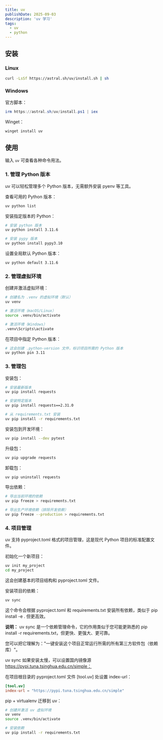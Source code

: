 ```yaml
---
title: uv
publishDate: 2025-09-03
description: 'uv 学习'
tags:
  - uv
  - python
---
```


## 安装
### Linux
```bash
curl -LsSf https://astral.sh/uv/install.sh | sh
```

### Windows
官方脚本：
```powershell
irm https://astral.sh/uv/install.ps1 | iex
```
Winget：
```powershell
winget install uv
```

## 使用
输入 `uv` 可查看各种命令用法。

### 1. 管理 Python 版本
uv 可以轻松管理多个 Python 版本，无需额外安装 pyenv 等工具。

查看可用的 Python 版本：
```bash
uv python list
```

安装指定版本的 Python：
```bash
# 安装 python 版本
uv python install 3.11.6

# 安装 pypy 版本
uv python install pypy3.10
```

设置全局默认 Python 版本：
```bash
uv python default 3.11.6
```

### 2. 管理虚拟环境
创建并激活虚拟环境：
```bash
# 创建名为 .venv 的虚拟环境（默认）
uv venv

# 激活环境（macOS/Linux）
source .venv/bin/activate

# 激活环境（Windows）
.venv\Scripts\activate
```

在项目中指定 Python 版本：
```bash
# 这会创建 .python-version 文件，标识项目所需的 Python 版本
uv python pin 3.11
```

### 3. 管理包
安装包：

```bash
# 安装最新版本
uv pip install requests

# 安装特定版本
uv pip install requests==2.31.0

# 从 requirements.txt 安装
uv pip install -r requirements.txt
```

安装包到开发环境：
```bash
uv pip install --dev pytest
```
升级包：
```bash
uv pip upgrade requests
```
卸载包：
```bash
uv pip uninstall requests
```
导出依赖：
```bash
# 导出当前环境的依赖
uv pip freeze > requirements.txt

# 导出生产环境依赖（排除开发依赖）
uv pip freeze --production > requirements.txt   
```

### 4. 项目管理

uv 支持 pyproject.toml 格式的项目管理，这是现代 Python 项目的标准配置文件。

初始化一个新项目：
```bash
uv init my_project
cd my_project
```

这会创建基本的项目结构和 pyproject.toml 文件。

安装项目的依赖：

```bash
uv sync
```

这个命令会根据 pyproject.toml 和 requirements.txt 安装所有依赖，类似于 pip install -e . 但更高效。

**说明：**
uv sync 是一个依赖管理命令，它的作用类似于您可能更熟悉的 pip install -r requirements.txt，但更快、更强大、更可靠。

您可以把它理解为："一键安装这个项目正常运行所需的所有第三方软件包（依赖库）"。

uv sync 如果安装太慢，可以设置国内镜像源 https://pypi.tuna.tsinghua.edu.cn/simple：

在项目根目录的 pyproject.toml 文件 [tool.uv] 处设置 index-url：

```toml
[tool.uv]
index-url = "https://pypi.tuna.tsinghua.edu.cn/simple"
```

pip + virtualenv 迁移到 uv：
```bash
# 创建并激活 uv 虚拟环境
uv venv
source .venv/bin/activate

# 安装依赖
uv pip install -r requirements.txt
```